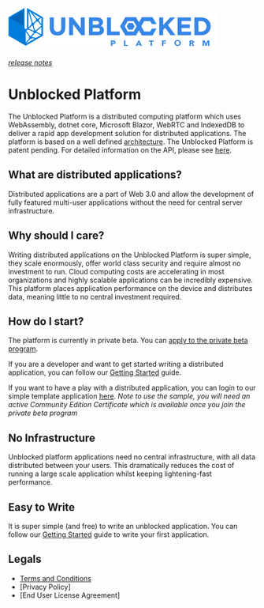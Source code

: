 ![Logo](./img/UPWT.png)

*[release notes](./preview6releasenotes.md)*
# Unblocked Platform
The Unblocked Platform is a distributed computing platform which uses WebAssembly, dotnet core, Microsoft Blazor, WebRTC and IndexedDB to deliver a rapid app development solution for distributed applications. The platform is based on a well defined [architecture](./architecture.md). The Unblocked Platform is patent pending. For detailed information on the API, please see [here](https://blockandchainco.github.io/API).

## What are distributed applications?
Distributed applications are a part of Web 3.0 and allow the development of fully featured multi-user applications without the need for central server infrastructure.

## Why should I care?
Writing distributed applications on the Unblocked Platform is super simple, they scale enormously, offer world class security and require almost no investment to run. Cloud computing costs are accelerating in most organizations and highly scalable applications can be incredibly expensive. This platform places application performance on the device and distributes data, meaning little to no central investment required.

## How do I start?
The platform is currently in private beta. You can [apply to the private beta program](https://mailchi.mp/747009030b07/unblockedplatformpreview).

If you are a developer and want to get started writing a distributed application, you can follow our [Getting Started](./gettingstarted.md) guide.

If you want to have a play with a distributed application, you can login to our simple template application [here](https://blockandchainco.github.io/BasicSample/). *Note to use the sample, you will need an active Community Edition Certificate which is available once you join the private beta program*

## No Infrastructure
Unblocked platform applications need no central infrastructure, with all data distributed between your users. This dramatically reduces the cost of running a large scale application whilst keeping lightening-fast performance. 

## Easy to Write
It is super simple (and free) to write an unblocked application. You can follow our [Getting Started](./gettingstarted.md) guide to write your first application.

## Legals
* [Terms and Conditions](./Terms.md)
* [Privacy Policy]
* [End User License Agreement]



